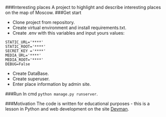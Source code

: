 ###Interesting places
A project to highlight and describe interesting places on 
the map of Moscow.
###Get start
- Clone project from repository.
- Create virtual environment and install requirements.txt.
- Create .env with this variables and input yours values:
```.env
STATIC_URL='****'
STATIC_ROOT='****'
SECRET_KEY ='****'
MEDIA_URL='****'
MEDIA_ROOT='****'
DEBUG=False
```
- Create DataBase.
- Create superuser.
- Enter place information by admin site.

###Run
In cmd ```python manage.py runserver```.

###Motivation
The code is written for educational purposes - this is a lesson in Python and web development on the site [Devman](https://dvmn.org).